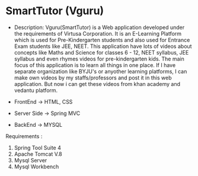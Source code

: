 # SmartTutor (Vguru)
* Description:
        Vguru(SmartTutor) is a Web application developed under the requirements of Virtusa Corporation. It is an E-Learning Platform which is used for Pre-Kindergarten students 
and also used for Entrance Exam students like JEE, NEET. This application have lots of videos about concepts like Maths and Science for classes 6 - 12, NEET syllabus, JEE syllabus
and even rhymes videos for pre-kindergarten kids. The main focus of this application is to learn all things in one place. If I have separate organization like BYJU's or anyother 
learning platforms, I can make own videos by my staffs/professors and post it in this web application. But now i can get these videos from khan academy and vedantu platform.

* FrontEnd     -> HTML, CSS
* Server Side  -> Spring MVC
* BackEnd      -> MYSQL
  
Requirements :
1) Spring Tool Suite 4
2) Apache Tomcat V.8
3) Mysql Server
4) Mysql Workbench
